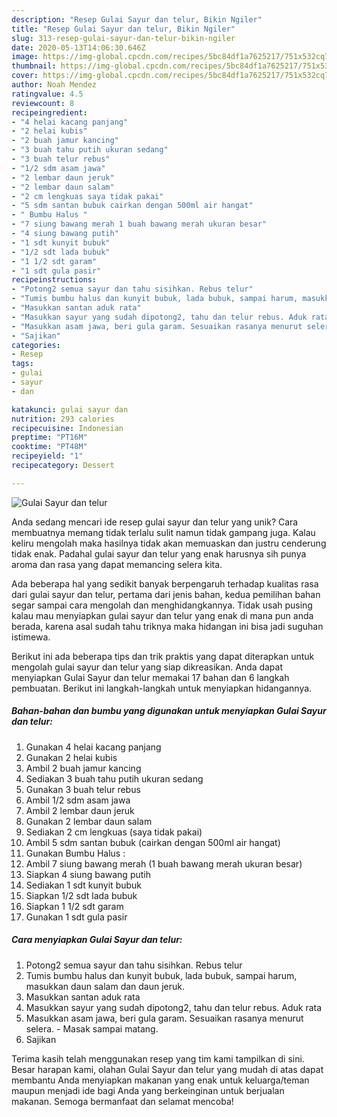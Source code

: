 ```yaml
---
description: "Resep Gulai Sayur dan telur, Bikin Ngiler"
title: "Resep Gulai Sayur dan telur, Bikin Ngiler"
slug: 313-resep-gulai-sayur-dan-telur-bikin-ngiler
date: 2020-05-13T14:06:30.646Z
image: https://img-global.cpcdn.com/recipes/5bc84df1a7625217/751x532cq70/gulai-sayur-dan-telur-foto-resep-utama.jpg
thumbnail: https://img-global.cpcdn.com/recipes/5bc84df1a7625217/751x532cq70/gulai-sayur-dan-telur-foto-resep-utama.jpg
cover: https://img-global.cpcdn.com/recipes/5bc84df1a7625217/751x532cq70/gulai-sayur-dan-telur-foto-resep-utama.jpg
author: Noah Mendez
ratingvalue: 4.5
reviewcount: 8
recipeingredient:
- "4 helai kacang panjang"
- "2 helai kubis"
- "2 buah jamur kancing"
- "3 buah tahu putih ukuran sedang"
- "3 buah telur rebus"
- "1/2 sdm asam jawa"
- "2 lembar daun jeruk"
- "2 lembar daun salam"
- "2 cm lengkuas saya tidak pakai"
- "5 sdm santan bubuk cairkan dengan 500ml air hangat"
- " Bumbu Halus "
- "7 siung bawang merah 1 buah bawang merah ukuran besar"
- "4 siung bawang putih"
- "1 sdt kunyit bubuk"
- "1/2 sdt lada bubuk"
- "1 1/2 sdt garam"
- "1 sdt gula pasir"
recipeinstructions:
- "Potong2 semua sayur dan tahu sisihkan. Rebus telur"
- "Tumis bumbu halus dan kunyit bubuk, lada bubuk, sampai harum, masukkan daun salam dan daun jeruk."
- "Masukkan santan aduk rata"
- "Masukkan sayur yang sudah dipotong2, tahu dan telur rebus. Aduk rata"
- "Masukkan asam jawa, beri gula garam. Sesuaikan rasanya menurut selera. Masak sampai matang."
- "Sajikan"
categories:
- Resep
tags:
- gulai
- sayur
- dan

katakunci: gulai sayur dan 
nutrition: 293 calories
recipecuisine: Indonesian
preptime: "PT16M"
cooktime: "PT48M"
recipeyield: "1"
recipecategory: Dessert

---
```



![Gulai Sayur dan telur](https://img-global.cpcdn.com/recipes/5bc84df1a7625217/751x532cq70/gulai-sayur-dan-telur-foto-resep-utama.jpg)

Anda sedang mencari ide resep gulai sayur dan telur yang unik? Cara membuatnya memang tidak terlalu sulit namun tidak gampang juga. Kalau keliru mengolah maka hasilnya tidak akan memuaskan dan justru cenderung tidak enak. Padahal gulai sayur dan telur yang enak harusnya sih punya aroma dan rasa yang dapat memancing selera kita.



Ada beberapa hal yang sedikit banyak berpengaruh terhadap kualitas rasa dari gulai sayur dan telur, pertama dari jenis bahan, kedua pemilihan bahan segar sampai cara mengolah dan menghidangkannya. Tidak usah pusing kalau mau menyiapkan gulai sayur dan telur yang enak di mana pun anda berada, karena asal sudah tahu triknya maka hidangan ini bisa jadi suguhan istimewa.


Berikut ini ada beberapa tips dan trik praktis yang dapat diterapkan untuk mengolah gulai sayur dan telur yang siap dikreasikan. Anda dapat menyiapkan Gulai Sayur dan telur memakai 17 bahan dan 6 langkah pembuatan. Berikut ini langkah-langkah untuk menyiapkan hidangannya.

<!--inarticleads1-->

##### Bahan-bahan dan bumbu yang digunakan untuk menyiapkan Gulai Sayur dan telur:

1. Gunakan 4 helai kacang panjang
1. Gunakan 2 helai kubis
1. Ambil 2 buah jamur kancing
1. Sediakan 3 buah tahu putih ukuran sedang
1. Gunakan 3 buah telur rebus
1. Ambil 1/2 sdm asam jawa
1. Ambil 2 lembar daun jeruk
1. Gunakan 2 lembar daun salam
1. Sediakan 2 cm lengkuas (saya tidak pakai)
1. Ambil 5 sdm santan bubuk (cairkan dengan 500ml air hangat)
1. Gunakan  Bumbu Halus :
1. Ambil 7 siung bawang merah (1 buah bawang merah ukuran besar)
1. Siapkan 4 siung bawang putih
1. Sediakan 1 sdt kunyit bubuk
1. Siapkan 1/2 sdt lada bubuk
1. Siapkan 1 1/2 sdt garam
1. Gunakan 1 sdt gula pasir




<!--inarticleads2-->

##### Cara menyiapkan Gulai Sayur dan telur:

1. Potong2 semua sayur dan tahu sisihkan. Rebus telur
1. Tumis bumbu halus dan kunyit bubuk, lada bubuk, sampai harum, masukkan daun salam dan daun jeruk.
1. Masukkan santan aduk rata
1. Masukkan sayur yang sudah dipotong2, tahu dan telur rebus. Aduk rata
1. Masukkan asam jawa, beri gula garam. Sesuaikan rasanya menurut selera. - Masak sampai matang.
1. Sajikan




Terima kasih telah menggunakan resep yang tim kami tampilkan di sini. Besar harapan kami, olahan Gulai Sayur dan telur yang mudah di atas dapat membantu Anda menyiapkan makanan yang enak untuk keluarga/teman maupun menjadi ide bagi Anda yang berkeinginan untuk berjualan makanan. Semoga bermanfaat dan selamat mencoba!
